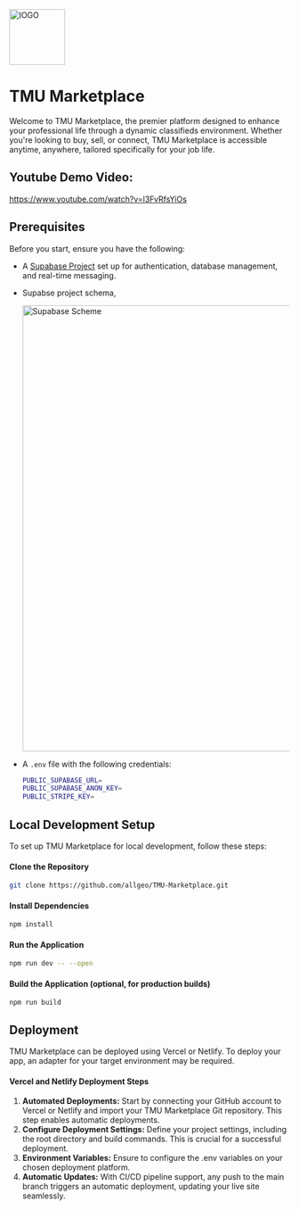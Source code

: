   <img src="https://github.com/Roupstrer02/University-Student-Marketplace/assets/62227321/642b9c0f-4990-43ee-ba8b-50ce68492c00" alt="lOGO" width="100">

# TMU Marketplace

Welcome to TMU Marketplace, the premier platform designed to enhance your professional life through a dynamic classifieds environment. Whether you're looking to buy, sell, or connect, TMU Marketplace is accessible anytime, anywhere, tailored specifically for your job life.

## Youtube Demo Video:

https://www.youtube.com/watch?v=l3FvRfsYiOs

## Prerequisites

Before you start, ensure you have the following:

- A [Supabase Project](https://supabase.com/) set up for authentication, database management, and real-time messaging.
- Supabse project schema,

  <img src="https://github.com/allgeo/TMU-Marketplace/assets/62227321/0d573f43-2648-4a08-ab0a-923762d50e9d" alt="Supabase Scheme" width="800">

- A `.env` file with the following credentials:
  ```bash
  PUBLIC_SUPABASE_URL=
  PUBLIC_SUPABASE_ANON_KEY=
  PUBLIC_STRIPE_KEY=
  ```

## Local Development Setup

To set up TMU Marketplace for local development, follow these steps:

#### Clone the Repository

  ```bash
git clone https://github.com/allgeo/TMU-Marketplace.git
  ```
#### Install Dependencies

```bash
npm install
  ```
#### Run the Application
```bash
npm run dev -- --open
 ```

#### Build the Application (optional, for production builds)
  ```
npm run build
  ```

## Deployment 

TMU Marketplace can be deployed using Vercel or Netlify. To deploy your app, an adapter for your target environment may be required.


#### Vercel and Netlify Deployment Steps 
1. **Automated Deployments:** Start by connecting your GitHub account to Vercel or Netlify and import your TMU Marketplace Git repository. This step enables automatic deployments.
2. **Configure Deployment Settings:** Define your project settings, including the root directory and build commands. This is crucial for a successful deployment.
3. **Environment Variables:** Ensure to configure the .env variables on your chosen deployment platform.
4. **Automatic Updates:** With CI/CD pipeline support, any push to the main branch triggers an automatic deployment, updating your live site seamlessly.
